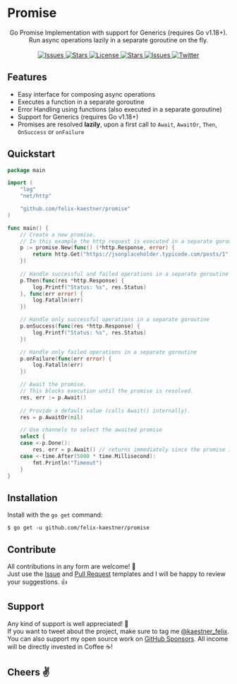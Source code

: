 # Promise

<p align="center">
    <span>Go Promise Implementation with support for Generics (requires Go v1.18+).</span>
    <br>
    <span>Run async operations lazily in a separate goroutine on the fly.</span>
    <br><br>
    <a href="https://github.com/felix-kaestner/promise/issues">
        <img alt="Issues" src="https://img.shields.io/github/issues/felix-kaestner/promise?color=29b6f6&style=flat-square">
    </a>
    <a href="https://github.com/felix-kaestner/promise/stargazers">
        <img alt="Stars" src="https://img.shields.io/github/stars/felix-kaestner/promise?color=29b6f6&style=flat-square">
    </a>
    <a href="https://github.com/felix-kaestner/promise/blob/main/LICENSE">
        <img alt="License" src="https://img.shields.io/github/license/felix-kaestner/promise?color=29b6f6&style=flat-square">
    </a>
    <a href="https://pkg.go.dev/github.com/felix-kaestner/promise">
        <img alt="Stars" src="https://img.shields.io/badge/go-documentation-blue?color=29b6f6&style=flat-square">
    </a>
    <a href="https://goreportcard.com/report/github.com/felix-kaestner/promise">
        <img alt="Issues" src="https://goreportcard.com/badge/github.com/felix-kaestner/promise?style=flat-square">
    </a>
    <!-- <a href="https://codecov.io/gh/felix-kaestner/promise">
        <img src="https://img.shields.io/codecov/c/github/felix-kaestner/promise?style=flat-square&token=KK7ZG7A90X"/>
    </a> -->
    <a href="https://twitter.com/kaestner_felix">
        <img alt="Twitter" src="https://img.shields.io/badge/twitter-@kaestner_felix-29b6f6?style=flat-square">
    </a>
</p>

## Features

* Easy interface for composing async operations
* Executes a function in a separate goroutine
* Error Handling using functions (also executed in a separate goroutine)
* Support for Generics (requires Go v1.18+)
* Promises are resolved **lazily**, upon a first call to `Await`, `AwaitOr`, `Then`, `OnSuccess` or `onFailure`

## Quickstart

```go
package main

import (
	"log"
	"net/http"

	"github.com/felix-kaestner/promise"
)

func main() {
    // Create a new promise.
    // In this example the http request is executed in a separate goroutine
    p := promise.New(func() (*http.Response, error) {
        return http.Get("https://jsonplaceholder.typicode.com/posts/1")
    })
    
    // Handle successful and failed operations in a separate goroutine
    p.Then(func(res *http.Response) {
        log.Printf("Status: %s", res.Status)
    }, func(err error) {
        log.Fatalln(err)
    })

    // Handle only successful operations in a separate goroutine
    p.onSuccess(func(res *http.Response) {
        log.Printf("Status: %s", res.Status)
    })

    // Handle only failed operations in a separate goroutine
    p.onFailure(func(err error) {
        log.Fatalln(err)
    })

    // Await the promise.
    // This blocks execution until the promise is resolved.
    res, err := p.Await()
    
    // Provide a default value (calls Await() internally).
    res = p.AwaitOr(nil)

    // Use channels to select the awaited promise 
    select {
    case <-p.Done():
        res, err = p.Await() // returns immediately since the promise is already resolved
    case <-time.After(5000 * time.Millisecond):
        fmt.Println("Timeout")
    }
}
```

##  Installation

Install with the `go get` command:

```
$ go get -u github.com/felix-kaestner/promise
```

## Contribute

All contributions in any form are welcome! 🙌  
Just use the [Issue](.github/ISSUE_TEMPLATE) and [Pull Request](.github/PULL_REQUEST_TEMPLATE) templates and 
I will be happy to review your suggestions. 👍

## Support

Any kind of support is well appreciated! 👏  
If you want to tweet about the project, make sure to tag me [@kaestner_felix](https://twitter.com/kaestner_felix). You can also support my open source work on [GitHub Sponsors](https://github.com/sponsors/felix-kaestner). All income will be directly invested in Coffee ☕!

## Cheers ✌
